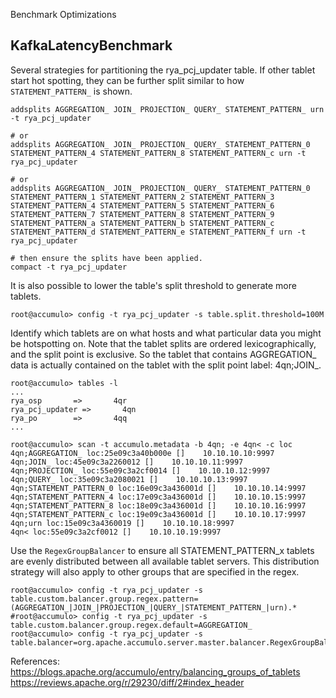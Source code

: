 <!-- 
Licensed to the Apache Software Foundation (ASF) under one
or more contributor license agreements.  See the NOTICE file
distributed with this work for additional information
regarding copyright ownership.  The ASF licenses this file
to you under the Apache License, Version 2.0 (the
"License"); you may not use this file except in compliance
with the License.  You may obtain a copy of the License at

  http://www.apache.org/licenses/LICENSE-2.0

Unless required by applicable law or agreed to in writing,
software distributed under the License is distributed on an
"AS IS" BASIS, WITHOUT WARRANTIES OR CONDITIONS OF ANY
KIND, either express or implied.  See the License for the
specific language governing permissions and limitations
under the License. 
-->

Benchmark Optimizations


## KafkaLatencyBenchmark

Several strategies for partitioning the rya_pcj_updater table.  If other tablet start hot spotting, they can be further split similar to how `STATEMENT_PATTERN_` is shown.
```
addsplits AGGREGATION_ JOIN_ PROJECTION_ QUERY_ STATEMENT_PATTERN_ urn -t rya_pcj_updater

# or
addsplits AGGREGATION_ JOIN_ PROJECTION_ QUERY_ STATEMENT_PATTERN_0 STATEMENT_PATTERN_4 STATEMENT_PATTERN_8 STATEMENT_PATTERN_c urn -t rya_pcj_updater

# or
addsplits AGGREGATION_ JOIN_ PROJECTION_ QUERY_ STATEMENT_PATTERN_0 STATEMENT_PATTERN_1 STATEMENT_PATTERN_2 STATEMENT_PATTERN_3 STATEMENT_PATTERN_4 STATEMENT_PATTERN_5 STATEMENT_PATTERN_6 STATEMENT_PATTERN_7 STATEMENT_PATTERN_8 STATEMENT_PATTERN_9 STATEMENT_PATTERN_a STATEMENT_PATTERN_b STATEMENT_PATTERN_c STATEMENT_PATTERN_d STATEMENT_PATTERN_e STATEMENT_PATTERN_f urn -t rya_pcj_updater

# then ensure the splits have been applied.
compact -t rya_pcj_updater
```

It is also possible to lower the table's split threshold to generate more tablets.
```
root@accumulo> config -t rya_pcj_updater -s table.split.threshold=100M
```

Identify which tablets are on what hosts and what particular data you might be 
hotspotting on.  Note that the tablet splits are ordered lexicographically, and 
the split point is exclusive.  So the tablet that contains AGGREGATION_ data is
 actually contained on the tablet with the split point label: 4qn;JOIN_.
```
root@accumulo> tables -l
...
rya_osp       =>       4qr
rya_pcj_updater =>       4qn
rya_po        =>       4qq
...

root@accumulo> scan -t accumulo.metadata -b 4qn; -e 4qn< -c loc
4qn;AGGREGATION_ loc:25e09c3a40b000e []    10.10.10.10:9997
4qn;JOIN_ loc:45e09c3a2260012 []    10.10.10.11:9997
4qn;PROJECTION_ loc:55e09c3a2cf0014 []    10.10.10.12:9997
4qn;QUERY_ loc:35e09c3a2080021 []    10.10.10.13:9997
4qn;STATEMENT_PATTERN_0 loc:16e09c3a436001d []    10.10.10.14:9997
4qn;STATEMENT_PATTERN_4 loc:17e09c3a436001d []    10.10.10.15:9997
4qn;STATEMENT_PATTERN_8 loc:18e09c3a436001d []    10.10.10.16:9997
4qn;STATEMENT_PATTERN_c loc:19e09c3a436001d []    10.10.10.17:9997
4qn;urn loc:15e09c3a4360019 []    10.10.10.18:9997
4qn< loc:55e09c3a2cf0012 []    10.10.10.19:9997
```

Use the `RegexGroupBalancer` to ensure all STATEMENT_PATTERN_x tablets are evenly distributed between all available tablet servers.  This distribution strategy will also apply to other groups that are specified in the regex.
```
root@accumulo> config -t rya_pcj_updater -s table.custom.balancer.group.regex.pattern=(AGGREGATION_|JOIN_|PROJECTION_|QUERY_|STATEMENT_PATTERN_|urn).*
#root@accumulo> config -t rya_pcj_updater -s table.custom.balancer.group.regex.default=AGGREGATION_
root@accumulo> config -t rya_pcj_updater -s table.balancer=org.apache.accumulo.server.master.balancer.RegexGroupBalancer
```
References:  
https://blogs.apache.org/accumulo/entry/balancing_groups_of_tablets  
https://reviews.apache.org/r/29230/diff/2#index_header
